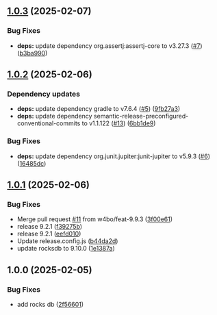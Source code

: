 ## [1.0.3](https://github.com/w4bo/docker-rocksdb/compare/1.0.2...1.0.3) (2025-02-07)

### Bug Fixes

* **deps:** update dependency org.assertj:assertj-core to v3.27.3 ([#7](https://github.com/w4bo/docker-rocksdb/issues/7)) ([b3ba990](https://github.com/w4bo/docker-rocksdb/commit/b3ba990cb3b13e8f6f3b68481dc6c6aeab4ff1e6))

## [1.0.2](https://github.com/w4bo/docker-rocksdb/compare/1.0.1...1.0.2) (2025-02-06)

### Dependency updates

* **deps:** update dependency gradle to v7.6.4 ([#5](https://github.com/w4bo/docker-rocksdb/issues/5)) ([9fb27a3](https://github.com/w4bo/docker-rocksdb/commit/9fb27a32107123e7873852828835b185c8c1dc03))
* **deps:** update dependency semantic-release-preconfigured-conventional-commits to v1.1.122 ([#13](https://github.com/w4bo/docker-rocksdb/issues/13)) ([6bb1de9](https://github.com/w4bo/docker-rocksdb/commit/6bb1de9e8ccfc29fbe30c735e60b202627b8f80d))

### Bug Fixes

* **deps:** update dependency org.junit.jupiter:junit-jupiter to v5.9.3 ([#6](https://github.com/w4bo/docker-rocksdb/issues/6)) ([16485dc](https://github.com/w4bo/docker-rocksdb/commit/16485dc84b8e35e6c65f43d4625e3697dace9c90))

## [1.0.1](https://github.com/w4bo/docker-rocksdb/compare/1.0.0...1.0.1) (2025-02-06)

### Bug Fixes

* Merge pull request [#11](https://github.com/w4bo/docker-rocksdb/issues/11) from w4bo/feat-9.9.3 ([3f00e61](https://github.com/w4bo/docker-rocksdb/commit/3f00e616c2ca53cbcd8b2f27c4b6a995a8c60ade))
* release 9.2.1 ([f39275b](https://github.com/w4bo/docker-rocksdb/commit/f39275bdf3edf8ac93300bb0f3b5ad389c1bc48b))
* release 9.2.1 ([eefd010](https://github.com/w4bo/docker-rocksdb/commit/eefd010692e01323822f2c0dc4acefbdd91d6346))
* Update release.config.js ([b44da2d](https://github.com/w4bo/docker-rocksdb/commit/b44da2d53ae79cd4638e99720a672dd33243b887))
* update rocksdb to 9.10.0 ([1e1387a](https://github.com/w4bo/docker-rocksdb/commit/1e1387aa94498896ed35c2d6c62f96e8db346846))

## 1.0.0 (2025-02-05)

### Bug Fixes

* add rocks db ([2f56601](https://github.com/w4bo/docker-rocksdb/commit/2f56601922cf67adfd4fbd5fe8116d87384335b2))
